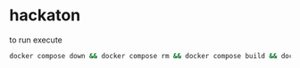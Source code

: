 hackaton
========

to run execute
```sh
docker compose down && docker compose rm && docker compose build && docker compose up --build --force-recreate -d && docker compose logs -f
```

